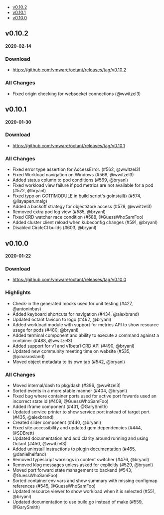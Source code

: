 - [v0.10.2](#v0102)
- [v0.10.1](#v0101)
- [v0.10.0](#v0100)

## v0.10.2
#### 2020-02-14

### Download
 - https://github.com/vmware/octant/releases/tag/v0.10.2

### All Changes
  * Fixed origin checking for websocket connections (@wwitzel3)

## v0.10.1
#### 2020-01-30

### Download
 - https://github.com/vmware/octant/releases/tag/v0.10.1

### All Changes
  * Fixed error type assertion for AccessError. (#562, @wwitzel3)
  * Fixed Workload navigation on Windows (#568, @wwitzel3)
  * Added status column to pod conditions (#569, @bryanl)
  * Fixed workload view failure if pod metrics are not available for a pod (#572, @bryanl)
  * Fixed typo on GO111MODULE in build script's goInstall() (#574, @ilayaperumalg)
  * Added a backoff strategy for objectstore access (#579, @wwitzel3)
  * Removed extra pod log view (#585, @bryanl)
  * Fixed CRD watcher race condition (#588, @GuessWhoSamFoo)
  * Added cluster client reload when kubeconfig changes (#591, @bryanl)
  * Disabled CircleCI builds (#603, @bryanl)

## v0.10.0
#### 2020-01-22

### Download
 - https://github.com/vmware/octant/releases/tag/v0.10.0

### Highlights
 - Check-in the generated mocks used for unit testing (#427, @antoninbas)
 - Added keyboard shortcuts for navigation (#434, @alexbrand)
 - Updated octant favicon to logo (#462, @bryanl)
 - Added workload module with support for metrics API to show resource usage for pods (#480, @bryanl)
 - Added terminal component and ability to execute a command against a container (#488, @wwitzel3)
 - Added support for v1 and v1beta1 CRD API (#490, @bryanl)
 - Updated new community meeting time on website (#535, @jonasrosland)
 - Moved object metadata to its own tab (#542, @bryanl)

### All Changes
  * Moved internal/dash to pkg/dash (#396, @wwitzel3)
  * Sorted events in a more stable manner (#404, @bryanl)
  * Fixed bug where container ports used for active port fowards used an incorrect state id (#409, @GuessWhoSamFoo)
  * Added iframe component (#431, @GarySmith)
  * Updated service printer to show service port instead of target port (#435, @alexbrand)
  * Created slider component (#440, @bryanl)
  * Fixed site accessibility and updated gem dependencies (#444, @SDBrett)
  * Updated documentation and add clarity around running and using Octant (#450, @wwitzel3)
  * Added uninstall instructions to plugin documentation (#465, @danielhelfand)
  * Removed typescript warnings in content switcher (#476, @bryanl)
  * Removed klog messages unless asked for explicitly (#529, @bryanl)
  * Moved port forward state management to backend (#543, @GuessWhoSamFoo)
  * Sorted container env vars and show summary with missing configmap references (#545, @GuessWhoSamFoo)
  * Updated resource viewer to show workload when it is selected (#551, @bryanl)
  * Updated documentation to use build.go instead of make (#559, @GarySmith)
